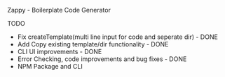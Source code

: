 Zappy - Boilerplate Code Generator

TODO
- Fix createTemplate(multi line input for code and seperate dir) - DONE
- Add Copy existing template/dir functionality - DONE
- CLI UI improvements - DONE
- Error Checking, code improvements and bug fixes - DONE
- NPM Package and CLI